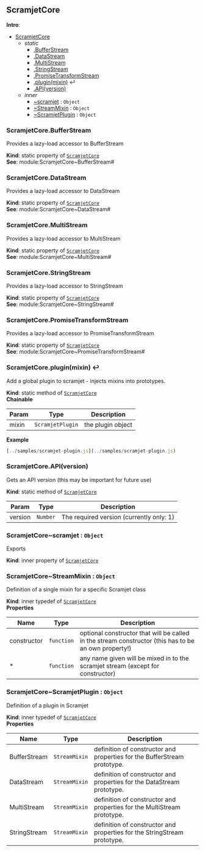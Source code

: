 <a name="module_ScramjetCore"></a>

## ScramjetCore
**Intro**:   

* [ScramjetCore](#module_ScramjetCore)
    * _static_
        * [.BufferStream](#module_ScramjetCore.BufferStream)
        * [.DataStream](#module_ScramjetCore.DataStream)
        * [.MultiStream](#module_ScramjetCore.MultiStream)
        * [.StringStream](#module_ScramjetCore.StringStream)
        * [.PromiseTransformStream](#module_ScramjetCore.PromiseTransformStream)
        * [.plugin(mixin)](#module_ScramjetCore.plugin) ↩︎
        * [.API(version)](#module_ScramjetCore.API)
    * _inner_
        * [~scramjet](#module_ScramjetCore..scramjet) : <code>Object</code>
        * [~StreamMixin](#module_ScramjetCore..StreamMixin) : <code>Object</code>
        * [~ScramjetPlugin](#module_ScramjetCore..ScramjetPlugin) : <code>Object</code>

<a name="module_ScramjetCore.BufferStream"></a>

### ScramjetCore.BufferStream
Provides a lazy-load accessor to BufferStream

**Kind**: static property of [<code>ScramjetCore</code>](#module_ScramjetCore)  
**See**: module:ScramjetCore~BufferStream#  
<a name="module_ScramjetCore.DataStream"></a>

### ScramjetCore.DataStream
Provides a lazy-load accessor to DataStream

**Kind**: static property of [<code>ScramjetCore</code>](#module_ScramjetCore)  
**See**: module:ScramjetCore~DataStream#  
<a name="module_ScramjetCore.MultiStream"></a>

### ScramjetCore.MultiStream
Provides a lazy-load accessor to MultiStream

**Kind**: static property of [<code>ScramjetCore</code>](#module_ScramjetCore)  
**See**: module:ScramjetCore~MultiStream#  
<a name="module_ScramjetCore.StringStream"></a>

### ScramjetCore.StringStream
Provides a lazy-load accessor to StringStream

**Kind**: static property of [<code>ScramjetCore</code>](#module_ScramjetCore)  
**See**: module:ScramjetCore~StringStream#  
<a name="module_ScramjetCore.PromiseTransformStream"></a>

### ScramjetCore.PromiseTransformStream
Provides a lazy-load accessor to PromiseTransformStream

**Kind**: static property of [<code>ScramjetCore</code>](#module_ScramjetCore)  
**See**: module:ScramjetCore~PromiseTransformStream#  
<a name="module_ScramjetCore.plugin"></a>

### ScramjetCore.plugin(mixin) ↩︎
Add a global plugin to scramjet - injects mixins into prototypes.

**Kind**: static method of [<code>ScramjetCore</code>](#module_ScramjetCore)  
**Chainable**  

| Param | Type | Description |
| --- | --- | --- |
| mixin | <code>ScramjetPlugin</code> | the plugin object |

**Example**  
```js
[../samples/scramjet-plugin.js](../samples/scramjet-plugin.js)
```
<a name="module_ScramjetCore.API"></a>

### ScramjetCore.API(version)
Gets an API version (this may be important for future use)

**Kind**: static method of [<code>ScramjetCore</code>](#module_ScramjetCore)  

| Param | Type | Description |
| --- | --- | --- |
| version | <code>Number</code> | The required version (currently only: 1) |

<a name="module_ScramjetCore..scramjet"></a>

### ScramjetCore~scramjet : <code>Object</code>
Exports

**Kind**: inner property of [<code>ScramjetCore</code>](#module_ScramjetCore)  
<a name="module_ScramjetCore..StreamMixin"></a>

### ScramjetCore~StreamMixin : <code>Object</code>
Definition of a single mixin for a specific Scramjet class

**Kind**: inner typedef of [<code>ScramjetCore</code>](#module_ScramjetCore)  
**Properties**

| Name | Type | Description |
| --- | --- | --- |
| constructor | <code>function</code> | optional constructor that will be called in the stream constructor (this has to be an own property!) |
| * | <code>function</code> | any name given will be mixed in to the scramjet stream (except for constructor) |

<a name="module_ScramjetCore..ScramjetPlugin"></a>

### ScramjetCore~ScramjetPlugin : <code>Object</code>
Definition of a plugin in Scramjet

**Kind**: inner typedef of [<code>ScramjetCore</code>](#module_ScramjetCore)  
**Properties**

| Name | Type | Description |
| --- | --- | --- |
| BufferStream | <code>StreamMixin</code> | definition of constructor and properties for the BufferStream prototype. |
| DataStream | <code>StreamMixin</code> | definition of constructor and properties for the DataStream prototype. |
| MultiStream | <code>StreamMixin</code> | definition of constructor and properties for the MultiStream prototype. |
| StringStream | <code>StreamMixin</code> | definition of constructor and properties for the StringStream prototype. |

